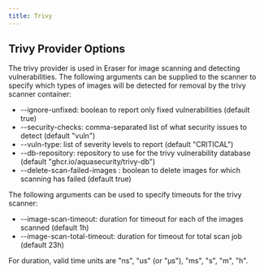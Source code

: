 ```yaml
---
title: Trivy
---
```


## Trivy Provider Options
The trivy provider is used in Eraser for image scanning and detecting vulnerabilities. The following arguments can be supplied to the scanner to specify which types of images will be detected for removal by the trivy scanner container:

* --ignore-unfixed: boolean to report only fixed vulnerabilities (default true)
* --security-checks: comma-separated list of what security issues to detect (default "vuln")
* --vuln-type: list of severity levels to report  (default "CRITICAL")
* --db-repository: repository to use for the trivy vulnerability database (default "ghcr.io/aquasecurity/trivy-db")
* --delete-scan-failed-images : boolean to delete images for which scanning has failed (default true)

 The following arguments can be used to specify timeouts for the trivy scanner:
 
* --image-scan-timeout: duration for timeout for each of the images scanned (default 1h)
* --image-scan-total-timeout: duration for timeout for total scan job (default 23h)

For duration, valid time units are "ns", "us" (or "µs"), "ms", "s", "m", "h".